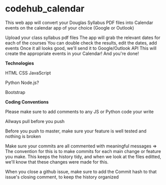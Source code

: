 # codehub_calendar

This web app will convert your Douglas Syllabus PDF files into Calendar events on the calendar app of your choice (Google or Outlook)

Upload your class syllabus pdf files
The app will grab the relevant dates for each of the courses
You can double check the results, edit the dates, add events
Once it all looks good, we'll send it to Google/Outlook API
This will create the appropriate events in your Calendar!
And you're done!

**Technologies**

HTML
CSS
JavaScript

Python
Node.js?

Bootstrap

**Coding Conventions**

Please make sure to add comments to any JS or Python code your write

Allways pull before you push

Before you push to master, make sure your feature is well tested and nothing is broken

Make sure your commits are all commented with meaningful messages
=> The convention for this is to make commits for each main change or feature you make. This keeps the history tidy, and when we look at the files editted, we'll know that these changes were made for this.

When you close a github issue, make sure to add the Commit hash to that issue's closing comment, to keep the history organized

